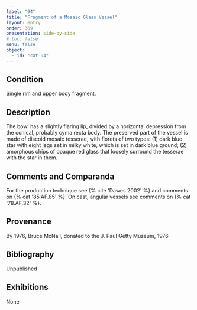```yaml
---
label: "94"
title: "Fragment of a Mosaic Glass Vessel"
layout: entry
order: 369
presentation: side-by-side
# toc: false
menu: false
object:
  - id: "cat-94"
---
```


## Condition

Single rim and upper body fragment.

## Description

The bowl has a slightly flaring lip, divided by a horizontal depression from the conical, probably cyma recta body. The preserved part of the vessel is made of discoid mosaic tesserae, with florets of two types: (1) dark blue star with eight legs set in milky white, which is set in dark blue ground; (2) amorphous chips of opaque red glass that loosely surround the tesserae with the star in them.

## Comments and Comparanda

For the production technique see {% cite 'Dawes 2002' %} and comments on {% cat '85.AF.85' %}. On cast, angular vessels see comments on {% cat '78.AF.32' %}.

## Provenance

By 1976, Bruce McNall, donated to the J. Paul Getty Museum, 1976

## Bibliography

Unpublished

## Exhibitions

None